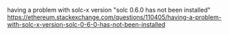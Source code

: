 having a problem with solc-x version "solc 0.6.0 has not been installed"
https://ethereum.stackexchange.com/questions/110405/having-a-problem-with-solc-x-version-solc-0-6-0-has-not-been-installed